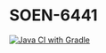 # SOEN-6441

[![Java CI with Gradle](https://github.com/RRK1000/SOEN-6441/actions/workflows/gradle-ci.yml/badge.svg?branch=main)](https://github.com/RRK1000/SOEN-6441/actions/workflows/gradle-ci.yml)

